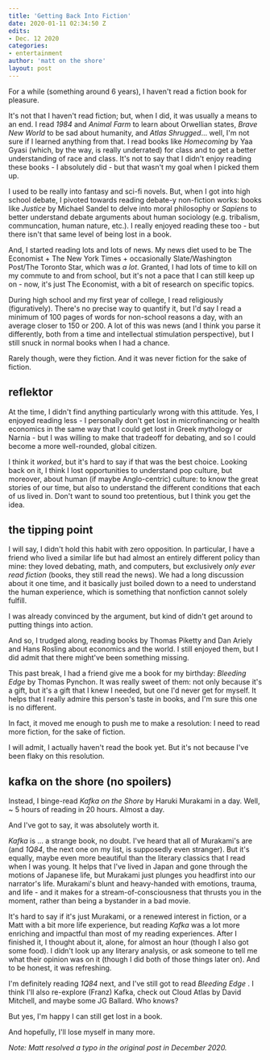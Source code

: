```yaml
---
title: 'Getting Back Into Fiction'
date: 2020-01-11 02:34:50 Z
edits:
- Dec. 12 2020
categories:
- entertainment
author: 'matt on the shore'
layout: post
---
```


For a while (something around 6 years), I haven't read a fiction book for pleasure.

It's not that I haven't read fiction; but, when I did, it was usually a means to an end. I read *1984* and *Animal Farm* to learn about Orwellian states, *Brave New World* to be sad about humanity, and *Atlas Shrugged*... well, I'm not sure if I learned anything from that. I read books like *Homecoming* by Yaa Gyasi (which, by the way, is really underrated) for class and to get a better understanding of race and class. It's not to say that I didn't enjoy reading these books - I absolutely did - but that wasn't my goal when I picked them up.

I used to be really into fantasy and sci-fi novels. But, when I got into high school debate, I pivoted towards reading debate-y non-fiction works: books like *Justice* by Michael Sandel to delve into moral philosophy or *Sapiens* to better understand debate arguments about human sociology (e.g. tribalism, communcation, human nature, etc.). I really enjoyed reading these too - but there isn't that same level of being lost in a book.

And, I started reading lots and lots of news. My news diet used to be The Economist + The New York Times + occasionally Slate/Washington Post/The Toronto Star, which was *a lot*. Granted, I had lots of time to kill on my commute to and from school, but it's not a pace that I can still keep up on - now, it's just The Economist, with a bit of research on specific topics.

During high school and my first year of college, I read religiously (figuratively). There's no precise way to quantify it, but I'd say I read a minimum of 100 pages of words for non-school reasons a day, with an average closer to 150 or 200. A lot of this was news (and I think you parse it differently, both from a time and intellectual stimulation perspective), but I still snuck in normal books when I had a chance.

Rarely though, were they fiction. And it was never fiction for the sake of fiction.

## reflektor

At the time, I didn't find anything particularly wrong with this attitude. Yes, I enjoyed reading less - I personally don't get lost in microfinancing or health economics in the same way that I could get lost in Greek mythology or Narnia - but I was willing to make that tradeoff for debating, and so I could become a more well-rounded, global citizen.

I think it *worked*, but it's hard to say if that was the best choice. Looking back on it, I think I lost opportunities to understand pop culture, but moreover, about human (if maybe Anglo-centric) culture: to know the great stories of our time, but also to understand the different conditions that each of us lived in. Don't want to sound too pretentious, but I think you get the idea.

## the tipping point

I will say, I didn't hold this habit with zero opposition. In particular, I have a friend who lived a similar life but had almost an entirely different policy than mine: they loved debating, math, and computers, but exclusively *only ever read fiction* (books, they still read the news). We had a long discussion about it one time, and it basically just boiled down to a need to understand the human experience, which is something that nonfiction cannot solely fulfill.

I was already convinced by the argument, but kind of didn't get around to putting things into action.

And so, I trudged along, reading books by Thomas Piketty and Dan Ariely and Hans Rosling about economics and the world. I still enjoyed them, but I did admit that there might've been something missing.

This past break, I had a friend give me a book for my birthday: *Bleeding Edge* by Thomas Pynchon. It was really sweet of them: not only because it's a gift, but it's a gift that I knew I needed, but one I'd never get for myself. It helps that I really admire this person's taste in books, and I'm sure this one is no different.

In fact, it moved me enough to push me to make a resolution: I need to read more fiction, for the sake of fiction.

I will admit, I actually haven't read the book yet. But it's not because I've been flaky on this resolution. 

## kafka on the shore (no spoilers)

Instead, I binge-read *Kafka on the Shore* by Haruki Murakami in a day. Well, ~ 5 hours of reading in 20 hours. Almost a day.

And I've got to say, it was absolutely worth it.

*Kafka* is ... a strange book, no doubt. I've heard that all of Murakami's are (and *1Q84*, the next one on my list, is supposedly even stranger). But it's equally, maybe even more beautiful than the literary classics that I read when I was young. It helps that I've lived in Japan and gone through the motions of Japanese life, but Murakami just plunges you headfirst into our narrator's life. Murakami's blunt and heavy-handed with emotions, trauma, and life - and it makes for a stream-of-consciousness that thrusts you in the moment, rather than being a bystander in a bad movie.

It's hard to say if it's just Murakami, or a renewed interest in fiction, or a Matt with a bit more life experience, but reading *Kafka* was a lot more enriching and impactful than most of my reading experiences. After I finished it, I thought about it, alone, for almost an hour (though I also got some food). I didn't look up any literary analysis, or ask someone to tell me what their opinion was on it (though I did both of those things later on). And to be honest, it was refreshing.

I'm definitely reading *1Q84* next, and I've still got to read *Bleeding Edge* . I think I'll also re-explore (Franz) Kafka, check out Cloud Atlas by David Mitchell, and maybe some JG Ballard. Who knows?

But yes, I'm happy I can still get lost in a book.

And hopefully, I'll lose myself in many more.

*Note: Matt resolved a typo in the original post in December 2020.*
